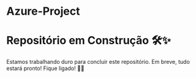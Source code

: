 # Azure-Project

# Repositório em Construção 🛠️✨

Estamos trabalhando duro para concluir este repositório. Em breve, tudo estará pronto! Fique ligado! 🚀😊
